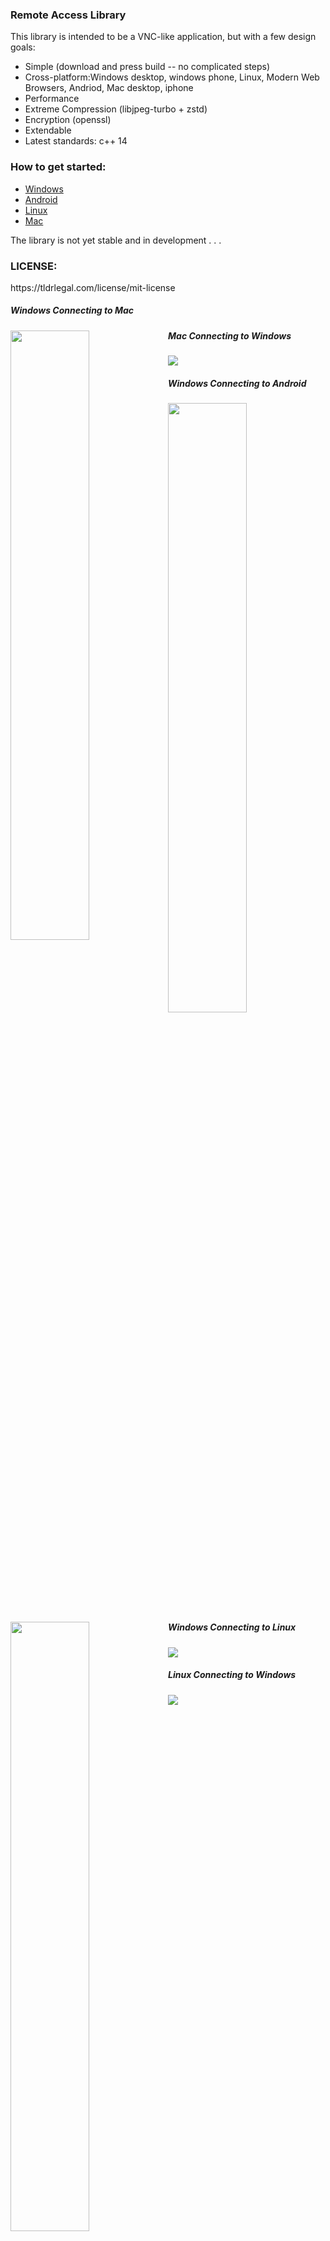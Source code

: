 <h3>Remote Access Library</h3>
<p>This library is intended to be a VNC-like application, but with a few design goals:
<ul>
<li>
Simple  (download and press build -- no complicated steps)
</li>
<li>
Cross-platform:Windows desktop, windows phone, Linux, Modern Web Browsers, Andriod, Mac desktop, iphone
</li>
<li>
Performance 
</li>
<li>
Extreme Compression (libjpeg-turbo + zstd)
</li>
<li>
Encryption (openssl)
</li>
<li>
Extendable 
</li>
<li>
Latest standards: c++ 14 
</li>
</ul>
<h3>How to get started:</h3>
<ul>
<li>
<a href="https://github.com/smasherprog/Remote_Access_Library/wiki/Windows-Development">Windows</a>
</li>
<li><a href="https://github.com/smasherprog/Remote_Access_Library/wiki/Android-Development">Android</a> </li>
<li>
<a href="https://github.com/smasherprog/Remote_Access_Library/wiki/Linux-Development">Linux</a>
</li>
<li>
<a href="https://github.com/smasherprog/Remote_Access_Library/wiki/Mac-Development">Mac</a>
</li>
</ul>
</p>
<p>The library is not yet stable and in development . . . </p>


<h3>LICENSE:</h3>
<p>https://tldrlegal.com/license/mit-license</p>
<p>
<h5>Windows Connecting to Mac</h5>
<img style="width:50%;float:left;" src="https://raw.githubusercontent.com/smasherprog/Remote_Access_Library/master/Windows_Mac.PNG" target="_blank"/></p>
<p>
<h5>Mac Connecting to Windows</h5>
<img src="https://raw.githubusercontent.com/smasherprog/Remote_Access_Library/master/Mac_Windows.PNG" target="_blank"/>
</p>

<p>
<h5>Windows Connecting to Android</h5>
<img style="width:50%;float:left;" src="https://raw.githubusercontent.com/smasherprog/Remote_Access_Library/master/Android.PNG" target="_blank"/>
<img style="width:50%;float:left;" src="https://raw.githubusercontent.com/smasherprog/Remote_Access_Library/master/android2.PNG" target="_blank"/>
</p>
<p>
<h5>Windows Connecting to Linux</h5>
<img src="https://raw.githubusercontent.com/smasherprog/Remote_Access_Library/master/Windows_to_Linux.png" target="_blank"/>
</p>
<p>
<h5>Linux Connecting to Windows</h5>
<img src="https://raw.githubusercontent.com/smasherprog/Remote_Access_Library/master/linux_to_windows.png" target="_blank"/>
</p>

